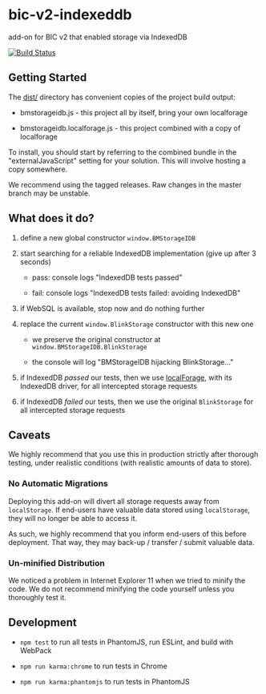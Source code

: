 # bic-v2-indexeddb

add-on for BIC v2 that enabled storage via IndexedDB

[![Build Status](https://travis-ci.org/blinkmobile/bic-v2-indexeddb.png)](https://travis-ci.org/blinkmobile/bic-v2-indexeddb)


## Getting Started

The [dist/](dist) directory has convenient copies of the project build output:

- bmstorageidb.js - this project all by itself, bring your own localforage

- bmstorageidb.localforage.js - this project combined with a copy of localforage

To install,
you should start by referring to the combined bundle in the "externalJavaScript" setting for your solution.
This will involve hosting a copy somewhere.

We recommend using the tagged releases.
Raw changes in the master branch may be unstable.


## What does it do?

1. define a new global constructor `window.BMStorageIDB`

1. start searching for a reliable IndexedDB implementation (give up after 3 seconds)

    - pass: console logs "IndexedDB tests passed"

    - fail: console logs "IndexedDB tests failed: avoiding IndexedDB"

1. if WebSQL is available, stop now and do nothing further

1. replace the current `window.BlinkStorage` constructor with this new one

    - we preserve the original constructor at `window.BMStorageIDB.BlinkStorage`

    - the console will log "BMStorageIDB hijacking BlinkStorage..."

1. if IndexedDB _passed_ our tests,
  then we use [localForage](http://mozilla.github.io/localForage/),
  with its IndexedDB driver,
  for all intercepted storage requests

1. if IndexedDB _failed_ our tests,
  then we use the original `BlinkStorage` for all intercepted storage requests


## Caveats

We highly recommend that you use this in production strictly after thorough testing,
under realistic conditions (with realistic amounts of data to store).

### No Automatic Migrations

Deploying this add-on will divert all storage requests away from `localStorage`.
If end-users have valuable data stored using `localStorage`,
they will no longer be able to access it.

As such, we highly recommend that you inform end-users of this before deployment.
That way, they may back-up / transfer / submit valuable data.

### Un-minified Distribution

We noticed a problem in Internet Explorer 11 when we tried to minify the code.
We do not recommend minifying the code yourself unless you thoroughly test it.


## Development

- `npm test` to run all tests in PhantomJS, run ESLint, and build with WebPack

- `npm run karma:chrome` to run tests in Chrome

- `npm run karma:phantomjs` to run tests in PhantomJS
